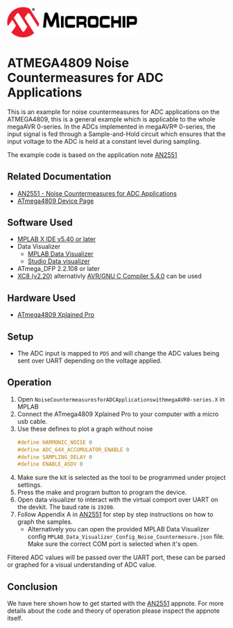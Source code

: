 <a href="https://www.microchip.com" rel="nofollow"><img src="images/microchip.png" alt="MCHP" width="300"/></a>

# ATMEGA4809 Noise Countermeasures for ADC Applications

This is an example for noise countermeasures for ADC applications on the ATMEGA4809, this is a general example which is applicable to the whole megaAVR 0-series. In the ADCs implemented in megaAVR® 0-series, the input signal is fed through a Sample-and-Hold circuit which ensures that the input voltage to the ADC is held at a constant level during sampling.

The example code is based on the application note [AN2551](#Related-Documentation)

## Related Documentation

- [AN2551 -  Noise Countermeasures for ADC Applications ](https://www.microchip.com/wwwAppNotes/AppNotes.aspx?appnote=en600674)
- [ATmega4809 Device Page](https://www.microchip.com/wwwproducts/en/ATMEGA4809)

## Software Used

- [MPLAB X IDE v5.40 or later](https://www.microchip.com/mplab/mplab-x-ide)
- Data Visualizer
    - [MPLAB Data Visualizer](https://gallery.microchip.com/packages/MPLAB-Data-Visualizer-Standalone(Windows)/)
    - [Studio Data visualizer](https://www.microchip.com/mplab/avr-support/data-visualizer)
- ATmega_DFP 2.2.108 or later
- [XC8 (v2.20)](https://www.microchip.com/mplab/compilers) alternativly [AVR/GNU C Compiler 5.4.0](https://www.microchip.com/mplab/avr-support/avr-and-arm-toolchains-c-compilers) can be used

## Hardware Used

- [ATmega4809 Xplained Pro](https://www.microchip.com/developmenttools/ProductDetails/ATMEGA4809-XPRO)

## Setup

* The ADC input is mapped to `PD5` and will change the ADC values being sent over UART depending on the voltage applied.

## Operation

1. Open `NoiseCountermeasuresforADCApplicationswithmegaAVR0-series.X` in MPLAB
2. Connect the ATmega4809 Xplained Pro to your computer with a micro usb cable.
3. Use these defines to plot a graph without noise
    ```c
    #define HARMONIC_NOISE 0
    #define ADC_64X_ACCUMULATOR_ENABLE 0
    #define SAMPLING_DELAY 0
    #define ENABLE_ASDV 0 
    ```
4. Make sure the kit is selected as the tool to be programmed under project settings.
5. Press the make and program button to program the device.
6. Open data visualizer to interact with the virtual comport over UART on the devkit. The baud rate is `19200`.
7. Follow Appendix A in [AN2551](#Related-Documentation) for step by step instructions on how to graph the samples.
    * Alternatively you can open the provided MPLAB Data Visualizer config `MPLAB_Data_Visualizer_Config_Noise_Countermesure.json` file. Make sure the correct COM port is selected when it's open.

Filtered ADC values will be passed over the UART port, these can be parsed or graphed for a visual understanding of ADC value.

## Conclusion

We have here shown how to get started with the [AN2551](#Related-Documentation) appnote. For more details about the code and theory of operation please inspect the appnote itself.
